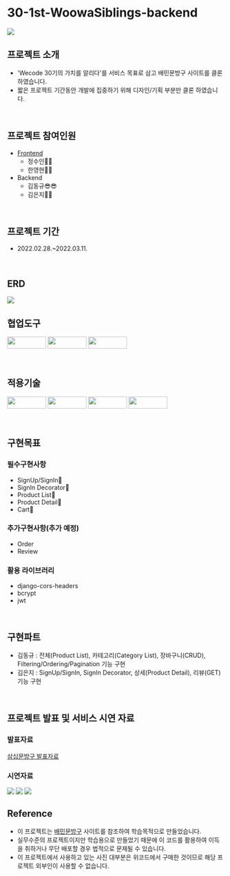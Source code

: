 # 30-1st-WoowaSiblings-backend
<img src="https://user-images.githubusercontent.com/78680486/158087608-ef822b1f-f201-4e2c-8639-8411f3486328.png">

<br>

## 프로젝트 소개
* 'Wecode 30기의 가치를 알리다'를 서비스 목표로 삼고 배민문방구 사이트를 클론 하였습니다.
* 짧은 프로젝트 기간동안 개발에 집중하기 위해 디자인/기획 부분만 클론 하였습니다.   

<br>

## 프로젝트 참여인원
* [Frontend](https://github.com/wecode-bootcamp-korea/30-1st-WoowaSiblings-frontend)
  * 정수인:whale::whale:
  * 한영현:hatching_chick::hatching_chick:
* Backend
  * 김동규:sunglasses::sunglasses:
  * 김은지:seedling::seedling:
  
<br>

## 프로젝트 기간
* 2022.02.28.~2022.03.11.

<br>

## ERD
<img src="https://user-images.githubusercontent.com/78680486/158050447-0c201e4f-0559-4e29-9e5f-dd15fc549c3a.jpg">

<br>

## 협업도구
<img src="https://user-images.githubusercontent.com/78680486/158049034-cc1a893a-bc48-463f-811d-72e57853121d.svg" height="28px" width="90px"> <img src="https://user-images.githubusercontent.com/78680486/158049038-9c0dd825-e9c8-4e9d-aa60-f66deb56178d.svg" height="28px" width="90px">
 <img src="https://user-images.githubusercontent.com/78680486/158049039-55093258-f377-468f-bcf0-d4e7474b7e84.svg" height="28px" width="90px">

<br>

## 적용기술
<img src="https://user-images.githubusercontent.com/78680486/158049036-4c7371ab-443d-4db9-baa0-6877a4528034.svg" height="28px" width="90px"> <img src="https://user-images.githubusercontent.com/78680486/158049032-6368747a-c353-491c-8d22-63cdc1c525b1.svg" height="28px" width="90px"> <img src="https://user-images.githubusercontent.com/78680486/158049035-1b7122ad-cc99-477c-8d94-98ce48944d92.svg" height="28px" width="90px"> <img src="https://user-images.githubusercontent.com/78680486/158049033-6a7836e9-da4a-4333-8f80-ea7972b2f922.svg" height="28px" width="90px">

<br>

## 구현목표
### 필수구현사항
* SignUp/SignIn:100:
* SignIn Decorator:100:
* Product List:100:
* Product Detail:100:
* Cart:100:
  
### 추가구현사항(추가 예정)
* Order
* Review

### 활용 라이브러리
* django-cors-headers
* bcrypt
* jwt

<br>

## 구현파트
* 김동규 : 전체(Product List), 카테고리(Category List), 장바구니(CRUD), Filtering/Ordering/Pagination 기능 구현
* 김은지 : SignUp/SignIn, SignIn Decorator, 상세(Product Detail), 리뷰(GET) 기능 구현

<br>

## 프로젝트 발표 및 서비스 시연 자료
### 발표자료
[삼십문방구 발표자료](https://github.com/wecode-bootcamp-korea/30-1st-WoowaSiblings-backend/files/8239154/30.1.PPT.pdf)

### 시연자료
<img src="https://user-images.githubusercontent.com/78680486/158051431-0dbee476-6aca-4214-858a-149133d6f340.gif">
<img src="https://user-images.githubusercontent.com/78680486/158051506-b50342b5-74b3-4176-a6c9-49724aabe21c.gif">
<img src="https://user-images.githubusercontent.com/78680486/158051521-6f78ff8b-ef94-4ba9-aa4e-27d25a26f0a6.gif">
<br>

## Reference
* 이 프로젝트는 [배민문방구](https://store.baemin.com/) 사이트를 참조하여 학습목적으로 만들었습니다.
* 실무수준의 프로젝트이지만 학습용으로 만들었기 때문에 이 코드를 활용하여 이득을 취하거나 무단 배포할 경우 법적으로 문제될 수 있습니다.
* 이 프로젝트에서 사용하고 있는 사진 대부분은 위코드에서 구매한 것이므로 해당 프로젝트 외부인이 사용할 수 없습니다.
